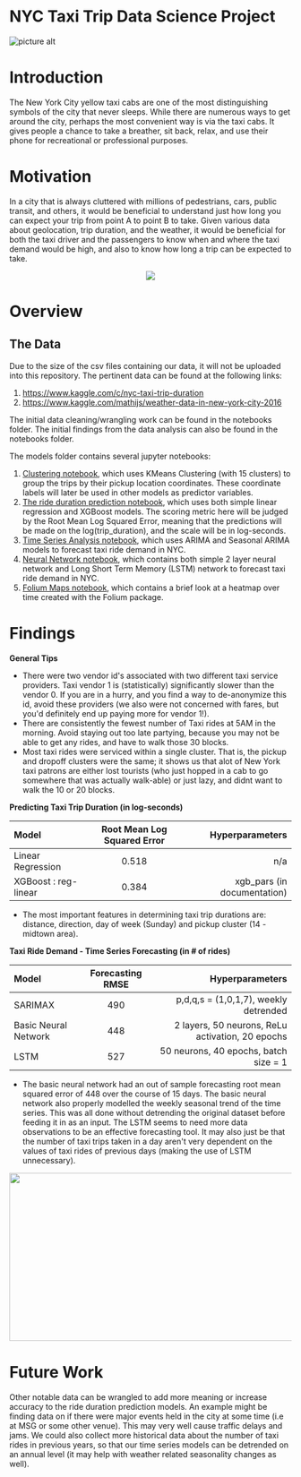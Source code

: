 # NYC Taxi Trip Data Science Project

![picture alt](http://i.huffpost.com/gen/3118218/images/o-NEW-YORK-TAXI-facebook.jpg)


# Introduction
The New York City yellow taxi cabs are one of the most distinguishing symbols of the city that never sleeps. While there are numerous ways to get around the city, perhaps the most convenient way is via the taxi cabs. It gives people a chance to take a breather, sit back, relax, and use their phone for recreational or professional purposes. 

# Motivation
In a city that is always cluttered with millions of pedestrians, cars, public transit, and others, it would be beneficial to understand just how long you can expect your trip from point A to point B to take. Given various data about geolocation, trip duration, and the weather, it would be beneficial for both the taxi driver and the passengers to know when and where the taxi demand would be high, and also to know how long a trip can be expected to take. 

<p align="center">
  <img src="https://user-images.githubusercontent.com/49466466/61260433-2ac73f00-a7b9-11e9-88ed-e61a9c3bcd22.JPG" >
</p>



# Overview

## The Data

Due to the size of the csv files containing our data, it will not be uploaded into this repository. The pertinent data can be found at the following links:

1. https://www.kaggle.com/c/nyc-taxi-trip-duration
2. https://www.kaggle.com/mathijs/weather-data-in-new-york-city-2016

The initial data cleaning/wrangling work can be found in the notebooks folder. The initial findings from the data analysis can also be found in the notebooks folder. 

The models folder contains several jupyter notebooks: 

1. [Clustering notebook](https://github.com/justin-hj-kim/NYCtaxi_data_science/blob/master/notebooks/Clustering.ipynb), which uses KMeans Clustering (with 15 clusters) to group the trips by their pickup location coordinates. These coordinate labels will later be used in other models as predictor variables. 
2. [The ride duration prediction notebook](https://github.com/justin-hj-kim/NYCtaxi_data_science/blob/master/models/Predict_Ride_Duration.ipynb), which uses both simple linear regression and XGBoost models. The scoring metric here will be judged by the Root Mean Log Squared Error, meaning that the predictions will be made on the log(trip_duration), and the scale will be in log-seconds.
3. [Time Series Analysis notebook](https://github.com/justin-hj-kim/NYCtaxi_data_science/blob/master/models/deseasonalized_time_series.ipynb), which uses ARIMA and Seasonal ARIMA models to forecast taxi ride demand in NYC. 
4. [Neural Network notebook](https://github.com/justin-hj-kim/NYCtaxi_data_science/blob/master/models/Nueral_Network_time_series.ipynb), which contains both simple 2 layer neural network and Long Short Term Memory (LSTM) network to forecast taxi ride demand in NYC.
5. [Folium Maps notebook](https://github.com/justin-hj-kim/NYCtaxi_data_science/blob/master/notebooks/folium_trials.ipynb), which contains a brief look at a heatmap over time created with the Folium package. 

# Findings

**General Tips**

- There were two vendor id's associated with two different taxi service providers. Taxi vendor 1 is (statistically) significantly slower than the vendor 0. If you are in a hurry, and you find a way to de-anonymize this id, avoid these providers (we also were not concerned with fares, but you'd definitely end up paying more for vendor 1!). 
- There are consistently the fewest number of Taxi rides at 5AM in the morning. Avoid staying out too late partying, because you may not be able to get any rides, and have to walk those 30 blocks. 
- Most taxi rides were serviced within a single cluster. That is, the pickup and dropoff clusters were the same; it shows us that alot of New York taxi patrons are either lost tourists (who just hopped in a cab to go somewhere that was actually walk-able) or just lazy, and didnt want to walk the 10 or 20 blocks. 

**Predicting Taxi Trip Duration (in log-seconds)**

| Model | Root Mean Log Squared Error | Hyperparameters |
| :---         |     :---:      |          ---: |
| Linear Regression  | 0.518     | n/a    |
| XGBoost : reg-linear     | 0.384       | xgb_pars (in documentation)     |

- The most important features in determining taxi trip durations are: distance, direction, day of week (Sunday) and pickup cluster (14 -midtown area).

**Taxi Ride Demand - Time Series Forecasting (in # of rides)**

| Model | Forecasting RMSE | Hyperparameters |
| :---         |     :---:      |          ---: |
| SARIMAX   |  490    | p,d,q,s = (1,0,1,7), weekly detrended    |
| Basic Neural Network     | 448       | 2 layers, 50 neurons, ReLu activation, 20 epochs    |
| LSTM    | 527       |  50 neurons, 40 epochs, batch size = 1  |

- The basic neural network had an out of sample forecasting root mean squared error of 448 over the course of 15 days. The basic neural network also properly modelled the weekly seasonal trend of the time series. This was all done without detrending the original dataset before feeding it in as an input. The LSTM seems to need more data observations to be an effective forecasting tool. It may also just be that the number of taxi trips taken in a day aren't very dependent on the values of taxi rides of previous days (making the use of LSTM unnecessary).

<p align="center">
  <img src="https://user-images.githubusercontent.com/49466466/61259711-5694f580-a7b6-11e9-83ad-0da60ae5ece9.png" width="600" height="300">
</p>

# Future Work
Other notable data can be wrangled to add more meaning or increase accuracy to the ride duration prediction models. An example might be finding data on if there were major events held in the city at some time (i.e at MSG or some other venue). This may very well cause traffic delays and jams. We could also collect more historical data about the number of taxi rides in previous years, so that our time series models can be detrended on an annual level (it may help with weather related seasonality changes as well). 

